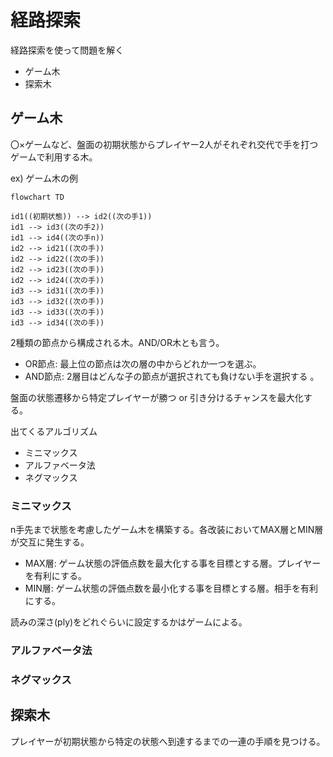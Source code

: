 # 経路探索

経路探索を使って問題を解く

+ ゲーム木
+ 探索木

## ゲーム木

〇×ゲームなど、盤面の初期状態からプレイヤー2人がそれぞれ交代で手を打つゲームで利用する木。

ex) ゲーム木の例

```mermaid
flowchart TD

id1((初期状態)) --> id2((次の手1))
id1 --> id3((次の手2))
id1 --> id4((次の手n))
id2 --> id21((次の手))
id2 --> id22((次の手))
id2 --> id23((次の手))
id2 --> id24((次の手))
id3 --> id31((次の手))
id3 --> id32((次の手))
id3 --> id33((次の手))
id3 --> id34((次の手))
```

2種類の節点から構成される木。AND/OR木とも言う。

+ OR節点: 最上位の節点は次の層の中からどれか一つを選ぶ。
+ AND節点: 2層目はどんな子の節点が選択されても負けない手を選択する
。

盤面の状態遷移から特定プレイヤーが勝つ or 引き分けるチャンスを最大化する。

出てくるアルゴリズム

+ ミニマックス
+ アルファベータ法
+ ネグマックス


### ミニマックス

n手先まで状態を考慮したゲーム木を構築する。各改装においてMAX層とMIN層が交互に発生する。

+ MAX層: ゲーム状態の評価点数を最大化する事を目標とする層。プレイヤーを有利にする。
+ MIN層: ゲーム状態の評価点数を最小化する事を目標とする層。相手を有利にする。

読みの深さ(ply)をどれぐらいに設定するかはゲームによる。


### アルファベータ法
### ネグマックス

## 探索木

プレイヤーが初期状態から特定の状態へ到達するまでの一連の手順を見つける。
